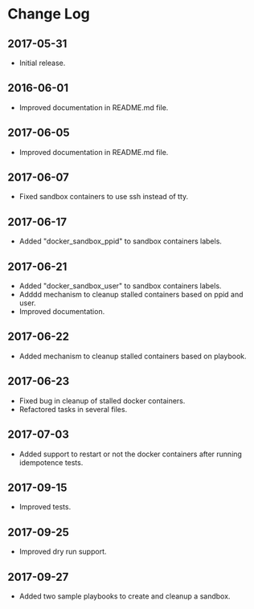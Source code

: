 # Change Log

## 2017-05-31

- Initial release.

## 2016-06-01

- Improved documentation in README.md file.

## 2017-06-05

- Improved documentation in README.md file.

## 2017-06-07

- Fixed sandbox containers to use ssh instead of tty.

## 2017-06-17

- Added "docker_sandbox_ppid" to sandbox containers labels.

## 2017-06-21

- Added "docker_sandbox_user" to sandbox containers labels.
- Adddd mechanism to cleanup stalled containers based on ppid and user.
- Improved documentation.

## 2017-06-22

- Added mechanism to cleanup stalled containers based on playbook.

## 2017-06-23

- Fixed bug in cleanup of stalled docker containers.
- Refactored tasks in several files.

## 2017-07-03

- Added support to restart or not the docker containers after running idempotence tests.

## 2017-09-15

- Improved tests.

## 2017-09-25

- Improved dry run support.

## 2017-09-27

- Added two sample playbooks to create and cleanup a sandbox.
